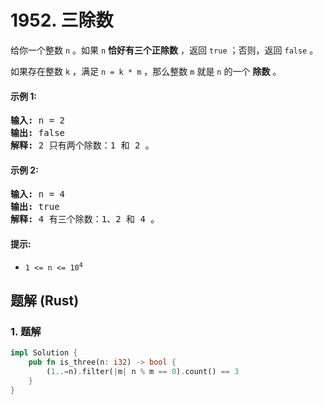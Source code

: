 # 1952. 三除数
给你一个整数 `n` 。如果 `n` **恰好有三个正除数** ，返回 `true` ；否则，返回 `false` 。

如果存在整数 `k` ，满足 `n = k * m` ，那么整数 `m` 就是 `n` 的一个 **除数** 。

#### 示例 1:
<pre>
<strong>输入:</strong> n = 2
<strong>输出:</strong> false
<strong>解释:</strong> 2 只有两个除数：1 和 2 。
</pre>

#### 示例 2:
<pre>
<strong>输入:</strong> n = 4
<strong>输出:</strong> true
<strong>解释:</strong> 4 有三个除数：1、2 和 4 。
</pre>

#### 提示:
* <code>1 <= n <= 10<sup>4</sup></code>

## 题解 (Rust)

### 1. 题解
```Rust
impl Solution {
    pub fn is_three(n: i32) -> bool {
        (1..=n).filter(|m| n % m == 0).count() == 3
    }
}
```
